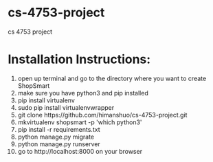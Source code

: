 # cs-4753-project
cs 4753 project


<h1>Installation Instructions:</h1>
<ol>
<li>open up terminal and go to the directory where you want to create ShopSmart</li>
<li>make sure you have python3 and pip installed</li>
<li>pip install virtualenv</li>
<li>sudo pip install virtualenvwrapper</li>
<li>git clone https://github.com/himanshuo/cs-4753-project.git</li>
<li>mkvirtualenv shopsmart -p 'which python3'</li>
<li>pip install -r requirements.txt</li>
<li>python manage.py migrate</li>
<li>python manage.py runserver</li>
<li>go to http://localhost:8000 on your browser</li>
</ol>
